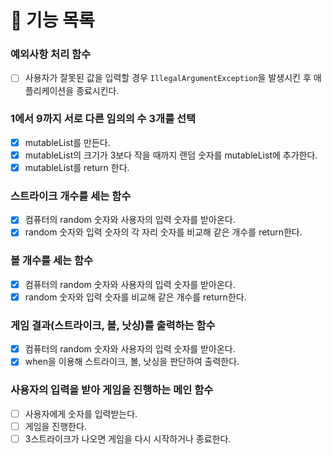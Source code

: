 # 📌 기능 목록

### 예외사항 처리 함수
- [ ] 사용자가 잘못된 값을 입력할 경우 `IllegalArgumentException`을 발생시킨 후 애플리케이션을 종료시킨다.

### 1에서 9까지 서로 다른 임의의 수 3개를 선택
- [x] mutableList를 만든다.
- [x] mutableList의 크기가 3보다 작을 때까지 랜덤 숫자를 mutableList에 추가한다.
- [x] mutableList를 return 한다.

### 스트라이크 개수를 세는 함수
- [x] 컴퓨터의 random 숫자와 사용자의 입력 숫자를 받아온다.
- [x] random 숫자와 입력 숫자의 각 자리 숫자를 비교해 같은 개수를 return한다.

### 볼 개수를 세는 함수
- [x] 컴퓨터의 random 숫자와 사용자의 입력 숫자를 받아온다.
- [x] random 숫자와 입력 숫자를 비교해 같은 개수를 return한다.

### 게임 결과(스트라이크, 볼, 낫싱)를 출력하는 함수
- [x] 컴퓨터의 random 숫자와 사용자의 입력 숫자를 받아온다.
- [x] when을 이용해 스트라이크, 볼, 낫싱을 판단하여 출력한다.

### 사용자의 입력을 받아 게임을 진행하는 메인 함수
- [ ] 사용자에게 숫자를 입력받는다.
- [ ] 게임을 진행한다.
- [ ] 3스트라이크가 나오면 게임을 다시 시작하거나 종료한다.